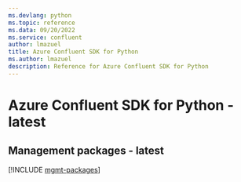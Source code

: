 ```yaml
---
ms.devlang: python
ms.topic: reference
ms.data: 09/20/2022
ms.service: confluent
author: lmazuel
title: Azure Confluent SDK for Python
ms.author: lmazuel
description: Reference for Azure Confluent SDK for Python
---
```

# Azure Confluent SDK for Python - latest

## Management packages - latest
[!INCLUDE [mgmt-packages](confluent-mgmt-index.md)]